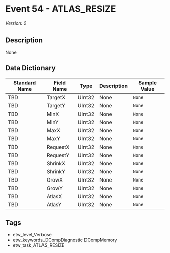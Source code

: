 # Event 54 - ATLAS_RESIZE
###### Version: 0

## Description
None

## Data Dictionary
|Standard Name|Field Name|Type|Description|Sample Value|
|---|---|---|---|---|
|TBD|TargetX|UInt32|None|`None`|
|TBD|TargetY|UInt32|None|`None`|
|TBD|MinX|UInt32|None|`None`|
|TBD|MinY|UInt32|None|`None`|
|TBD|MaxX|UInt32|None|`None`|
|TBD|MaxY|UInt32|None|`None`|
|TBD|RequestX|UInt32|None|`None`|
|TBD|RequestY|UInt32|None|`None`|
|TBD|ShrinkX|UInt32|None|`None`|
|TBD|ShrinkY|UInt32|None|`None`|
|TBD|GrowX|UInt32|None|`None`|
|TBD|GrowY|UInt32|None|`None`|
|TBD|AtlasX|UInt32|None|`None`|
|TBD|AtlasY|UInt32|None|`None`|

## Tags
* etw_level_Verbose
* etw_keywords_DCompDiagnostic DCompMemory
* etw_task_ATLAS_RESIZE
